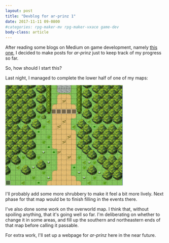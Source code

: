 ```yaml
---
layout: post
title: "Devblog for ar-prinz 1"
date: 2017-11-11 09-0800
#categories: rpg-maker-mv rpg-maker-vxace game-dev
body-class: article
---
```


After reading some blogs on Medium on game development, namely [this one][ad-blog], I decided to make posts for *ar-prinz* just to keep track of my progress so far.

So, how should I start this?

Last night, I managed to complete the lower half of one of my maps:

<img src="/assets/ap-map-2017-11-11.png/" alt="ar-prinz-map-1" width="370" height="316" />

I'll probably add some more shrubbery to make it feel a bit more lively. Next phase for that map would be to finish filling in the events there.

I've also done some work on the overworld map. I think that, without spoiling anything, that it's going well so far. I'm deliberating on whether to change it in some areas, and fill up the southern and northeastern ends of that map before calling it passable.

For extra work, I'll set up a webpage for *ar-prinz* here in the near future.

[ad-blog]: https://gamedevlibrary.com/here-are-7-marketing-tactics-for-indie-developers-with-zero-marketing-budget-99d8e283c0d
